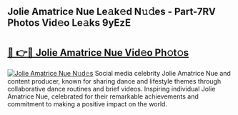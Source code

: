 ## Jolie Amatrice Nue Le𝚊k𝚎d N𝚞𝚍es - Part-7RV Photos Vid𝚎o Le𝚊ks 9yEzE

# <h2><a href="http://fb2d96.evod.top/?m=Jolie+Amatrice+Nue">🔗 👉🔴 Jolie Amatrice Nue Vid𝚎o Ph𝚘t𝚘s</a></h2>

[![Jolie Amatrice Nue N𝚞d𝚎s](https://i.imgur.com/8V9OHl7.gif)](http://fb2d96.evod.top/?m=Jolie+Amatrice+Nue)
Social media celebrity Jolie Amatrice Nue and content producer, known for sharing dance and lifestyle themes through collaborative dance routines and brief videos. Inspiring individual Jolie Amatrice Nue, celebrated for their remarkable achievements and commitment to making a positive impact on the world. 
